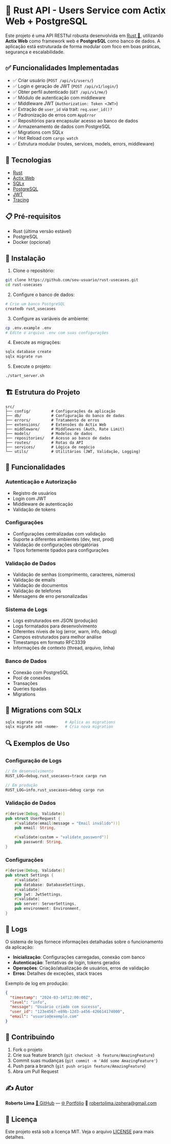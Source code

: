 # 🚀 Rust API - Users Service com Actix Web + PostgreSQL

Este projeto é uma API RESTful robusta desenvolvida em [Rust 🦀](https://www.rust-lang.org/), utilizando **Actix Web** como framework web e **PostgreSQL** como banco de dados. A aplicação está estruturada de forma modular com foco em boas práticas, segurança e escalabilidade.


## ✅ Funcionalidades Implementadas

* ✅ Criar usuário (`POST /api/v1/users/`)
* ✅ Login e geração de JWT (`POST /api/v1/login/`)
* ✅ Obter perfil autenticado (`GET /api/v1/me/`)
* ✅ Módulo de autenticação com middleware
* ✅ Middleware JWT (`Authorization: Token <JWT>`)
* ✅ Extração de `user_id` via trait: `req.user_id()?`
* ✅ Padronização de erros com `AppError`
* ✅ Repositórios para encapsular acesso ao banco de dados
* ✅ Armazenamento de dados com PostgreSQL
* ✅ Migrations com SQLx
* ✅ Hot Reload com `cargo watch`
* ✅ Estrutura modular (routes, services, models, errors, middleware)


## 🚀 Tecnologias

- [Rust](https://www.rust-lang.org/)
- [Actix Web](https://actix.rs/)
- [SQLx](https://github.com/launchbadge/sqlx)
- [PostgreSQL](https://www.postgresql.org/)
- [JWT](https://jwt.io/)
- [Tracing](https://github.com/tokio-rs/tracing)


## 📋 Pré-requisitos

- Rust (última versão estável)
- PostgreSQL
- Docker (opcional)

## 🔧 Instalação

1. Clone o repositório:
```bash
git clone https://github.com/seu-usuario/rust-usecases.git
cd rust-usecases
```

2. Configure o banco de dados:
```bash
# Crie um banco PostgreSQL
createdb rust_usecases
```

3. Configure as variáveis de ambiente:
```bash
cp .env.example .env
# Edite o arquivo .env com suas configurações
```

4. Execute as migrações:
```bash
sqlx database create
sqlx migrate run
```

5. Execute o projeto:
```bash
./start_server.sh
```

## 🏗️ Estrutura do Projeto

```
src/
├── config/         # Configurações da aplicação
├── db/             # Configuração do banco de dados
├── errors/         # Tratamento de erros
├── extensions/     # Extensões do Actix Web
├── middleware/     # Middlewares (Auth, Rate Limit)
├── models/         # Modelos de dados
├── repositories/   # Acesso ao banco de dados
├── routes/         # Rotas da API
├── services/       # Lógica de negócio
└── utils/          # Utilitários (JWT, Validação, Logging)
```

## 🌟 Funcionalidades

### Autenticação e Autorização
- Registro de usuários
- Login com JWT
- Middleware de autenticação
- Validação de tokens

### Configurações
- Configurações centralizadas com validação
- Suporte a diferentes ambientes (dev, test, prod)
- Validação de configurações obrigatórias
- Tipos fortemente tipados para configurações

### Validação de Dados
- Validação de senhas (comprimento, caracteres, números)
- Validação de emails
- Validação de documentos
- Validação de telefones
- Mensagens de erro personalizadas

### Sistema de Logs
- Logs estruturados em JSON (produção)
- Logs formatados para desenvolvimento
- Diferentes níveis de log (error, warn, info, debug)
- Campos estruturados para melhor análise
- Timestamps em formato RFC3339
- Informações de contexto (thread, arquivo, linha)

### Banco de Dados
- Conexão com PostgreSQL
- Pool de conexões
- Transações
- Queries tipadas
- Migrations


## 🧪 Migrations com SQLx

```bash
sqlx migrate run          # Aplica as migrations
sqlx migrate add <nome>   # Cria nova migration
```


## 🔍 Exemplos de Uso

### Configuração de Logs

```rust
// Em desenvolvimento
RUST_LOG=debug,rust_usecases=trace cargo run

// Em produção
RUST_LOG=info,rust_usecases=debug cargo run
```

### Validação de Dados

```rust
#[derive(Debug, Validate)]
pub struct UserRequest {
    #[validate(email(message = "Email inválido"))]
    pub email: String,

    #[validate(custom = "validate_password")]
    pub password: String,
}
```

### Configurações

```rust
#[derive(Debug, Validate)]
pub struct Settings {
    #[validate]
    pub database: DatabaseSettings,
    #[validate]
    pub jwt: JwtSettings,
    #[validate]
    pub server: ServerSettings,
    pub environment: Environment,
}
```

## 📝 Logs

O sistema de logs fornece informações detalhadas sobre o funcionamento da aplicação:

- **Inicialização**: Configurações carregadas, conexão com banco
- **Autenticação**: Tentativas de login, tokens gerados
- **Operações**: Criação/atualização de usuários, erros de validação
- **Erros**: Detalhes de exceções, stack traces

Exemplo de log em produção:
```json
{
  "timestamp": "2024-03-14T12:00:00Z",
  "level": "info",
  "message": "Usuário criado com sucesso",
  "user_id": "123e4567-e89b-12d3-a456-426614174000",
  "email": "usuario@exemplo.com"
}
```

## 🤝 Contribuindo

1. Fork o projeto
2. Crie sua feature branch (`git checkout -b feature/AmazingFeature`)
3. Commit suas mudanças (`git commit -m 'Add some AmazingFeature'`)
4. Push para a branch (`git push origin feature/AmazingFeature`)
5. Abra um Pull Request


## ✍️ Autor

**Roberto Lima**
[🔗 GitHub](https://github.com/robertolima-dev) — [🌐 Portfólio](https://robertolima-developer.vercel.app/)
📧 [robertolima.izphera@gmail.com](mailto:robertolima.izphera@gmail.com)


## 📄 Licença

Este projeto está sob a licença MIT. Veja o arquivo [LICENSE](LICENSE) para mais detalhes.

